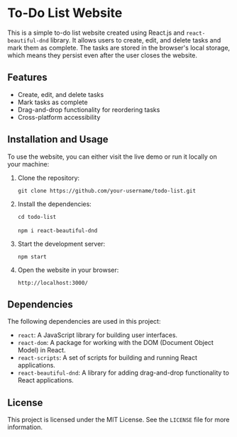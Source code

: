 
# To-Do List Website

This is a simple to-do list website created using React.js and `react-beautiful-dnd` library. It allows users to create, edit, and delete tasks and mark them as complete. The tasks are stored in the browser's local storage, which means they persist even after the user closes the website.

## Features

-   Create, edit, and delete tasks
-   Mark tasks as complete
-   Drag-and-drop functionality for reordering tasks
-   Cross-platform accessibility

## Installation and Usage

To use the website, you can either visit the live demo or run it locally on your machine:

1.  Clone the repository:
    
    `git clone https://github.com/your-username/todo-list.git` 
    
2.  Install the dependencies:
    
    `cd todo-list` <br/> <br/>
    `npm i react-beautiful-dnd` 
    
3.  Start the development server:

    `npm start` 
    
4.  Open the website in your browser:
    
    `http://localhost:3000/` 
    
## Dependencies

The following dependencies are used in this project:

-   `react`: A JavaScript library for building user interfaces.
-   `react-dom`: A package for working with the DOM (Document Object Model) in React.
-   `react-scripts`: A set of scripts for building and running React applications.
-   `react-beautiful-dnd`: A library for adding drag-and-drop functionality to React applications.

## License

This project is licensed under the MIT License. See the `LICENSE` file for more information.
